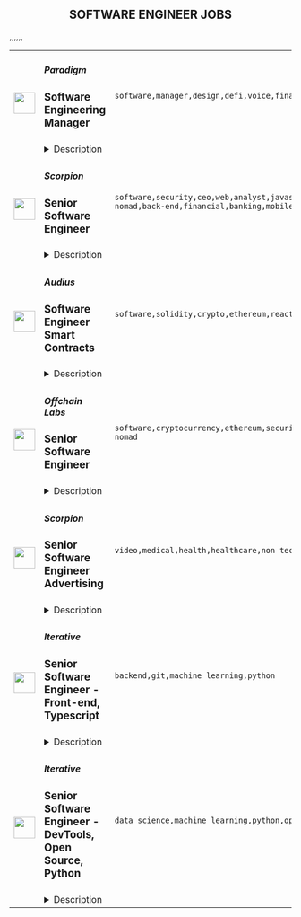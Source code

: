 <div align="center"><h2>SOFTWARE ENGINEER JOBS</h2></div><table><tr>
                <td width="100" height="100" rowspan="2">
                    <img src="https://remoteok.com/assets/img/jobs/40486cf56da0aa4b4e6cac78974515ff1666854921.png" width="38px" height="auto">
                </td>
                <td width="300">
                    <h5>Paradigm</h5>
                    <h3>Software Engineering Manager</h3>
                </td>
                <td width="300">
                    <code>software,manager,design,defi,voice,financial,cloud,recruiting,engineering,digital nomad</code>
                </td>
                <td width="200">
                <text>1 days ago</text>
                </td>
                <td width="100" rowspan="2">
                <a href="https://remoteOK.com/remote-jobs/remote-software-engineering-manager-paradigm-139431" align="right" target="_blank">Apply</a>
                </td>
            </tr>
            <tr>
                <td colspan="3">
                <details><summary>Description</summary>
                <div class="content-intro">
<p><span style="font-weight:400;">At Paradigm, we are changing the future of finance! By joining us at this early stage, youâll be building cutting-edge, distributed financial service infrastructure that will reshape financial services across CeFi and DeFi markets.Â </span></p>
<p><strong>About Paradigm</strong></p>
<ul>
<li style="font-weight:400;"><span style="font-weight:400;">Paradigm is a zero-fee, institutional liquidity network for derivatives traders across CeFi and DeFi.Â </span></li>
<li style="font-weight:400;"><span style="font-weight:400;">We provide unified access to multi-asset, multi-protocol liquidity on demand without compromising on execution preferences, costs, and immediacy.Â </span></li>
<li style="font-weight:400;"><span style="font-weight:400;">Weâve built the largest network of institutional counterparties in crypto, with over 1000 institutional clients trading over $10 B per month.</span></li>
<li style="font-weight:400;">
<span style="font-weight:400;">We are a diverse, global team led by our </span><a href="https://www.paradigm.co/company#principles" rel="noopener noreferrer nofollow"><span style="font-weight:400;">organizational principles</span></a><span style="font-weight:400;"> and united by our mission to bring on-demand liquidity for traders, anytime and anywhere, without compromises. We also strive to ship faster than anyone else in the industry!</span>
</li>
<li style="font-weight:400;"><span style="font-weight:400;">We are backed by the best traders and investors in the space, including Jump Capital, Alameda Ventures/FTX, Dragonfly Capital, Digital Currency Group, Genesis Trading, QCP Capital, Optiver US, IMC, GSR Markets, Akuna Capital, Fidelity Digital Assets CMT Digital, Goldentree Asset Management, Amber Group, OK Group, Bybit Fintech, and CoinShares.</span></li>
</ul>
</div><div>Â </div>
<div>Â </div>
<div><strong>The role</strong></div>
<div>Â </div>
<div>As a member of our engineering leadership team, your goal will be to help build a world-class engineering organization that delivers with high quality and velocity according on the priorities of our product that leads an extremely fast-paced cutting-edge industry. You will manage multi-disciplinary teams that deliver major features, through inception, design, implementation and launch. You will work closely with other leaders across the company to continue improving our process and strengthen our culture.</div>
<div>Â </div>
<div><strong>ResponsibilitiesÂ </strong></div>
<div>
<ul>
<li>Manage 5 to 10 engineers and be fully responsible for their performance and delivery: regularly reviewing their work, provide coaching, resolve conflicts and blocking dependencies, etc.</li>
<li>Provide a strong technical voice on the team to ensure secure, reliable, scalable, and maintainable design and architecture</li>
<li>Implement our engineering process and help evolve it to keep up with growing team, product features, and market traction</li>
<li>Ensure delivery on product priorities by collaborating with with the Product team to understand and resolve customer requirements</li>
<li>Help in recruiting efforts for the entire engineering team</li>
<li>Champion a rewarding and productive company culture</li>
</ul>
<p><strong>RequirementsÂ </strong></p>
<ul>
<li>7+ years experience in high-performing software engineering organizations</li>
<li>3+ years experience directly managing talented engineers</li>
<li>Experience managing at all employment phases: interviewing, hiring, onboarding, evaluating and improving performance, promotions, and terminations</li>
<li>Deep technical and product understanding of the problems your team solves, resulting from a product engineering background prior to, or alongside, management. You are hands-on, but ready and eager to empower others around you so you don't have to be.</li>
<li>Passion for making wonderful products that customers love. This implies that you are an expert on every product you've worked on, obsessed with all relevant details. You also never blindly delegate and enjoy immense credibility and respect among your team.</li>
<li>Real-world experience with success and failure shipping scalable cloud products and, most importantly, a wealth of resulting learning to draw upon and a relentless drive to continue improving</li>
</ul>
<p><strong>Nice to haveÂ </strong></p>
<ul>
<li>You inspire people around you to achieve more than they assumed they could</li>
<li>You have built new process from scratch, and had to work hard to promote it culturally within your team</li>
<li>You believe in the power of a healthy, thriving culture in helping teams get the most out of themselves, and you have experience proving this</li>
<li>Some of your experience has been in startups or on small teams, where the success and failure of the greater enterprise rested on your shoulders</li>
<li>You possess best-in-the-industry expertise you can occasionally lend to the broader team in the form of technical leadership</li>
</ul>
</div><div class="content-conclusion">
<div>
<p><strong>Our Benefits and Perks</strong></p>
<ul>
<li style="font-weight:400;"><span style="font-weight:400;">Competitive pay and transparent pay bands</span></li>
<li style="font-weight:400;">
<span style="font-weight:400;">Flexible work environment</span><ul>
<li style="font-weight:400;"><span style="font-weight:400;">Unlimited vacation with a minimum required PTO of 10 days annually.</span></li>
<li style="font-weight:400;">
<span style="font-weight:400;">Celebrate your national holidays, </span><span style="text-decoration:underline;"><span style="font-weight:400;">in addition</span></span><span style="font-weight:400;"> to floating holidays, to honor what matters to you, not HQ.</span>
</li>
</ul>
</li>

<li style="font-weight:400;">
<span style="font-weight:400;">Full benefits (</span><span style="font-weight:400;">vary by location)</span><ul>
<li style="font-weight:400;"><span style="font-weight:400;">Medical, dental, vision</span></li>
<li style="font-weight:400;"><span style="font-weight:400;">Health Flexible Savings Account (FSA)</span></li>
<li style="font-weight:400;"><span style="font-weight:400;">Long Term Disability and Life Insurance</span></li>
<li style="font-weight:400;"><span style="font-weight:400;">Retirement savings (i.e. Traditional and Roth 401(k))</span></li>
<li style="font-weight:400;"><span style="font-weight:400;">Paid Parental Leave</span></li>
</ul>
</li>

<li style="font-weight:400;">
<span style="font-weight:400;">Generous technology and learning allowances</span><ul>
<li style="font-weight:400;"><span style="font-weight:400;">$5000 first-year budget to spend on your computer, peripherals, office essentials...whatever makes you most efficient and comfortable. You'll receive a $2000 refresh each anniversary.</span></li>
<li style="font-weight:400;"><span style="font-weight:400;">$1000 budget to spend on learning and development materials, courses or conferences.</span></li>
</ul>
</li>

</ul>
<br>
<p><em><span style="font-weight:400;">Paradigm US is an equal opportunity employer.</span></em></p>
</div>
<div>Â </div>
<div>#LI-Remote</div>
</div><br/><br/>Please mention the word **BENEVOLENCE** and tag RNDQuMjExLjMyLjM3 when applying to show you read the job post completely (#RNDQuMjExLjMyLjM3). This is a beta feature to avoid spam applicants. Companies can search these words to find applicants that read this and see they're human.
                </details>
                </td>
            </tr>,<tr>
                <td width="100" height="100" rowspan="2">
                    <img src="https://remoteok.com/assets/img/jobs/3680cb38a85b03d4af9711cdb51cc3dc1666799193.png" width="38px" height="auto">
                </td>
                <td width="300">
                    <h5>Scorpion</h5>
                    <h3>Senior Software Engineer</h3>
                </td>
                <td width="300">
                    <code>software,security,ceo,web,analyst,javascript,java,cloud,microsoft,leader,reliability,health,engineer,apache,backend,manager,growth,content,operational,recruitment,copywriter,training,travel,voice,management,marketing,excel,sales,healthcare,design,ux,testing,test,ui,senior,junior,internship,digital nomad,back-end,financial,banking,mobile,lead,scrum,qa,saas,full-stack,go,engineering,executive,education,legal,c#,front-end,code</code>
                </td>
                <td width="200">
                <text>1 days ago</text>
                </td>
                <td width="100" rowspan="2">
                <a href="https://remoteOK.com/remote-jobs/remote-senior-software-engineer-scorpion-139112" align="right" target="_blank">Apply</a>
                </td>
            </tr>
            <tr>
                <td colspan="3">
                <details><summary>Description</summary>
                As a Senior Software Engineer, innovation, collaboration, and a knack for creating quality code are what drives you. Using C# and SQL our Senior Software Engineer is responsible for the architecture and development of database application solutions and their integration with front-end applications. The Senior Software Engineer will be responsible for designing and developing new applications, as well as maintaining and upgrading existing tools. You will play an integral part in the project life cycle and work closely with our Product Managers, Designers and other Engineers from the initial concept to the final release.

<br/><br/>Please mention the word **GODLIKE** and tag RNDQuMjExLjMyLjM3 when applying to show you read the job post completely (#RNDQuMjExLjMyLjM3). This is a beta feature to avoid spam applicants. Companies can search these words to find applicants that read this and see they're human.
                </details>
                </td>
            </tr>,<tr>
                <td width="100" height="100" rowspan="2">
                    <img src="https://remoteok.com/assets/img/jobs/917d511272abb84b9ffca7606f34714e1666706404.png" width="38px" height="auto">
                </td>
                <td width="300">
                    <h5>Audius</h5>
                    <h3>Software Engineer Smart Contracts</h3>
                </td>
                <td width="300">
                    <code>software,solidity,crypto,ethereum,react,music,architect,engineer</code>
                </td>
                <td width="200">
                <text>2 days ago</text>
                </td>
                <td width="100" rowspan="2">
                <a href="https://remoteOK.com/remote-jobs/remote-software-engineer-smart-contracts-audius-138560" align="right" target="_blank">Apply</a>
                </td>
            </tr>
            <tr>
                <td colspan="3">
                <details><summary>Description</summary>
                Who are we? 
Audius is a digital streaming service that connects fans directly with artists and exclusive new music.Â 

It does this by being fully decentralized: Audius is owned and run by a vibrant, open-source community of artists, fans, and developers all around the world. Audius gives artists the power to share never-before-heard music and monetize streams directly. Developers can freely build their own apps on top of Audius, giving them access to one of the most unique audio catalogs in existence.

Backed by an all-star team of investors, Audius was founded in 2018 and serves over 6 million users every month, making it the largest non-financial crypto application ever built.

Who we are looking for? 
We are looking for passionate team-players to help us architect and build the most difficult parts of the Audius protocol (high availability services for decentralized replication of data, latency-sensitive distributed file transfers, Ethereum smart contracts, infrastructure and tooling for third parties to run our open source services). You are a collaborative engineer who enjoys working with a small team to solve big problems that need innovative solutions. Youâre eager to jump into multiple parts of our tech stack and have strong CS fundamentals to do so. We solve a lot of problems that can't be easily Googled or searched on StackOverflow.

Our Company
Audius is a 30-person team of entrepreneurs, engineers, music industry professionals, and blockchain experts. Our benefits include unlimited PTO, high quality paid medical insurance, FSA, 401k, yearly learning stipend, equipment stipend and a home office setup credit. We also have monthly concert stipends, wellness benefits, team activities, and bi-annual in-person get-togethers.

Our company is fully remote and our team is currently distributed across the United States. 

Our Tech Stack
Frontend: React, React Native, Redux, Redux-Saga, Electron, Typescript, Javascript
Backend: Postgres, Elasticsearch, Redis, IPFS, Python, Typescript, Javascript, Rust (Solana), Solidity (Ethereum), Docker

If this role speaks to you, but your previous experience doesn't match the job description, please consider applying anyways! We're looking for smart and capable software engineers and highly value the ability to grow in your role. You might be the perfect fit!
<br/><br/>Please mention the word **PATRIOTIC** and tag RNDQuMjExLjMyLjM3 when applying to show you read the job post completely (#RNDQuMjExLjMyLjM3). This is a beta feature to avoid spam applicants. Companies can search these words to find applicants that read this and see they're human.
                </details>
                </td>
            </tr>,<tr>
                <td width="100" height="100" rowspan="2">
                    <img src="https://remoteok.com/assets/img/jobs/b71e8bdc12400d9e64fcbebcfa7422bf1666682128.png" width="38px" height="auto">
                </td>
                <td width="300">
                    <h5>Offchain Labs</h5>
                    <h3>Senior Software Engineer</h3>
                </td>
                <td width="300">
                    <code>software,cryptocurrency,ethereum,security,developer,code,senior,engineer,engineering,digital nomad</code>
                </td>
                <td width="200">
                <text>3 days ago</text>
                </td>
                <td width="100" rowspan="2">
                <a href="https://remoteOK.com/remote-jobs/remote-senior-software-engineer-offchain-labs-138420" align="right" target="_blank">Apply</a>
                </td>
            </tr>
            <tr>
                <td colspan="3">
                <details><summary>Description</summary>
                <div><span style="font-size:11pt;">Offchain Labs is building a suite of scaling solutions for Ethereum. This includes Arbitrum, an Optimistic Rollup, that instantly scales apps, reducing costs and increasing capacity, without sacrificing Ethereum's security. Porting contracts to Arbitrum requires no code changes or downloads since itâs compatible with existing Ethereum developer languages and tooling.</span></div><div><br></div><div>
<span style="font-size:11pt;">Our team is extremely passionate and works tirelessly to bridge the gap between what blockchain is and what blockchain can be. We strive to maintain an atmosphere that fosters innovation and new ideas through collaboration, research, and deep discussions. After raising an initial round of $</span><a href="http://3.8M" style="font-size:11pt;" class="postings-link" rel="noopener noreferrer nofollow">3.8M</a><span style="font-size:11pt;"> in seed funding in January 2019 and a $20M series A, as well as a $100M series B in 2021, we are ready to hire additional team members that have an interest in working in the blockchain space and a knack for approaching problems in unconventional ways.</span>
</div><br>Who you are:<br>Excited to learn and develop blockchain technology (No experience yet? No problem!)Possess production experience with a compiled language (C++, Go, or Rust)Experienced with compiler construction and architecture, and security engineering on large-scale systems is a plusPossess a strong sense of ownership in your work, which drives you to find ways to do things better and fasterAlways up-to-speed on the latest technologiesConstantly on the lookout for new and innovative ways to solve complex problems through rigorous experimentationYour communication style is open, transparent and direct, and you consistently work in tight collaboration with your teammatesAlways open to feedback, new ideas and opportunities for self-improvementYou look for ways to help out beyond the scope of your day-to-day work<br>What you've done:<br>Made significant contributions to the products youâve worked on in your careerHave dabbled in, educated yourself on, or are experienced working on blockchain technologyEager to bring cutting-edge research to the real world and help build a platform for the next generation of cryptocurrency applicationsExperience working with compilers, architecting systems and developing SDKsSecurity-minded and always keeping an eye out for potential threats and vulnerabilities in your codeMastered CS fundamentals, either in a formal university program or through self-learning<div><span style="font-size:11pt;">We understand it takes a diverse team of highly intelligent, passionate, curious, and creative people to solve the challenges involved in developing and improving Arbitrum. Our dynamic team has incredible perspectives to share, just as we know you do, and we take great pride in being an equal opportunity workplace.</span></div><br/><br/>Please mention the word **MODEST** and tag RNDQuMjExLjMyLjM3 when applying to show you read the job post completely (#RNDQuMjExLjMyLjM3). This is a beta feature to avoid spam applicants. Companies can search these words to find applicants that read this and see they're human.
                </details>
                </td>
            </tr>,<tr>
                <td width="100" height="100" rowspan="2">
                    <img src="https://remoteok.com/assets/img/jobs/08858afe3c1e51272ebe833c7ccb28041666447813.png" width="38px" height="auto">
                </td>
                <td width="300">
                    <h5>Scorpion</h5>
                    <h3>Senior Software Engineer Advertising</h3>
                </td>
                <td width="300">
                    <code>video,medical,health,healthcare,non tech,software,c#,front-end,senior,marketing,engineer,backend</code>
                </td>
                <td width="200">
                <text>5 days ago</text>
                </td>
                <td width="100" rowspan="2">
                <a href="https://remoteOK.com/remote-jobs/remote-senior-software-engineer-advertising-scorpion-137078" align="right" target="_blank">Apply</a>
                </td>
            </tr>
            <tr>
                <td colspan="3">
                <details><summary>Description</summary>
                We're looking for an ambitious backend Senior Software Engineer who is strong with C# and SQL to be responsible for the architecture and development of data-oriented solutions and their integration with front-end applications and internal/external APIs. You will play an integral part in the project life cycle and work closely with our Product Managers, Designers and other Engineers from the initial concept to the final release. Your primary focus will be to develop data-driven systems to deploy, manage and optimize successful marketing campaigns for our clients.

<br/><br/>Please mention the word **INTERESTS** and tag RNDQuMjExLjMyLjM3 when applying to show you read the job post completely (#RNDQuMjExLjMyLjM3). This is a beta feature to avoid spam applicants. Companies can search these words to find applicants that read this and see they're human.
                </details>
                </td>
            </tr>,<tr>
                <td width="100" height="100" rowspan="2">
                    <img src="https://remotive.com/job/1187421/logo" width="38px" height="auto">
                </td>
                <td width="300">
                    <h5>Iterative</h5>
                    <h3>Senior Software Engineer - Front-end, Typescript</h3>
                </td>
                <td width="300">
                    <code>backend,git,machine learning,python</code>
                </td>
                <td width="200">
                <text>22 days ago</text>
                </td>
                <td width="100" rowspan="2">
                <a href="https://remotive.com/remote-jobs/software-dev/senior-software-engineer-front-end-typescript-1187421" align="right" target="_blank">Apply</a>
                </td>
            </tr>
            <tr>
                <td colspan="3">
                <details><summary>Description</summary>
                <p>The ML tools ecosystem is what JS space was 10 years ago: there’s a clear need for better tools, frameworks, and open standards. <span class="notion-enable-hover" style="font-style: italic;">ITERATIVE</span> is already a well known company in this fast-evolving space with a big, engaged open-source community. Please consider joining our <span class="notion-enable-hover" style="font-style: italic;">remote-first team</span> if you love open-source, if you’re interested in building dev tools and simplifying the lives of many, many developers in ML.</p>
<p><span style="font-weight: 600; color: #000000; letter-spacing: 0.75px;"><br class="Apple-interchange-newline">Job Description</span></p>
<p>We’re seeking<span class="notion-enable-hover" style="font-weight: 600;"> </span><span class="notion-enable-hover">TypeScript front-end engineers to build our</span><span class="notion-enable-hover"> <a href="https://studio.iterative.ai/" rel="nofollow" style="font-weight: 600;">SaaS product</a> and a</span><span class="notion-enable-hover" style="font-weight: 600;"> VS Code UI</span> (to be open sourced soon!) for our popular machine learning tools: <a class="notion-link-token notion-enable-hover" href="http://dvc.org/" rel="nofollow" style="cursor: pointer; overflow-wrap: break-word;" target="_blank"><span class="link-annotation-unknown-block-id--1168671846" style="border-bottom-width: 0.05em; border-color: rgba(55, 53, 47, 0.4); opacity: 0.7;">DVC</span></a> (9k+ <span style="line-height: 1em; white-space: nowrap; ">⭐</span>on GitHub) and <a class="notion-link-token notion-enable-hover" href="http://cml.dev/" rel="nofollow" style="cursor: pointer; overflow-wrap: break-word;" target="_blank"><span class="link-annotation-unknown-block-id--2051758088" style="border-bottom-width: 0.05em; border-color: rgba(55, 53, 47, 0.4); opacity: 0.7;">CML</span></a> (3k+ <span style="line-height: 1em; white-space: nowrap; ">⭐</span> on GitHub).</p>
<p><span style="color: var(--remotive-chocolate);">If you have experience with dev tools like GitHub, UI plugins for Git, etc., you should have some sense what the project is like (if not, check our <a href="https://iterative.ai/" rel="nofollow">site</a>).</span></p>
<p> </p>
<p class="h3">Tech Stack</p>
<ul>
<li>TypeScript</li>
</ul>
<ul>
<li>Node</li>
</ul>
<ul>
<li>React</li>
</ul>
<ul>
<li>Python (on the backend)</li>
</ul>
<p> </p>
<p class="h3">Must have</p>
<ul>
<li>Strong TS/JS/Node experience (5+ years)</li>
</ul>
<ul>
<li>Excellent communication skills and a positive mindset 🤗</li>
</ul>
<ul>
<li>Initiative to help shape the engineering practices, products, and culture of a young startup</li>
</ul>
<p><br><br></p>
<p class="h3">Nice to have</p>
<ul>
<li>Python or open source experience - good to have</li>
</ul>
<ul>
<li>Some domain knowledge (DS/ML understanding) - an advantage</li>
</ul>
<p> </p>
<img src="https://remotive.com/job/track/1187421/blank.gif?source=public_api" alt=""/>
                </details>
                </td>
            </tr>,<tr>
                <td width="100" height="100" rowspan="2">
                    <img src="https://remotive.com/job/1187416/logo" width="38px" height="auto">
                </td>
                <td width="300">
                    <h5>Iterative</h5>
                    <h3>Senior Software Engineer  - DevTools, Open Source, Python</h3>
                </td>
                <td width="300">
                    <code>data science,machine learning,python,open source</code>
                </td>
                <td width="200">
                <text>22 days ago</text>
                </td>
                <td width="100" rowspan="2">
                <a href="https://remotive.com/remote-jobs/software-dev/senior-software-engineer-devtools-open-source-python-1187416" align="right" target="_blank">Apply</a>
                </td>
            </tr>
            <tr>
                <td colspan="3">
                <details><summary>Description</summary>
                <p><strong>Job Description</strong></p>
<p>Strong Python knowledge and excellent coding culture (standards, unit test, etc) are required. Alternatively, strong skill in other languages along with some knowledge of Python is also acceptable.</p>
<p><br><br></p>
<div class="h3">Responsibilities</div>
<ul>
<li>Discuss and research issues, features, new products.</li>
</ul>
<ul>
<li>Write code (see some <a class="postings-link" href="https://github.com/iterative/dvc/pulls?q=is%3Apr+is%3Aclosed" rel="nofollow"><strong>PR examples</strong></a>).</li>
</ul>
<ul>
<li>Write docs if needed for your code (see this <a class="postings-link" href="https://github.com/iterative/dvc.org" rel="nofollow"><strong>repo</strong></a>).</li>
</ul>
<ul>
<li>Being actively involved with the community - talk to users on Github, Discord, forum.</li>
</ul>
<p><br><br></p>
<div class="h3">Must have</div>
<ul>
<li>Motivation and interest</li>
</ul>
<ul>
<li>Remote work self-discipline</li>
</ul>
<ul>
<li>Excellent communication skills - clear, constructive, and respectful dialog with other team members, community.</li>
</ul>
<ul>
<li>Can focus and deliver a task w/o constantly switching to other stuff - respect team's planning, deadlines, etc</li>
</ul>
<p><br><br></p>
<div class="h3">Great to have</div>
<ul>
<li>Experience working remotely</li>
</ul>
<ul>
<li>Open source contributions or experience of maintaining, developing an open source project</li>
</ul>
<ul>
<li>System programming experience - kernel, databases, etc.</li>
</ul>
<ul>
<li>Machine learning or data science experience</li>
</ul>
<img src="https://remotive.com/job/track/1187416/blank.gif?source=public_api" alt=""/>
                </details>
                </td>
            </tr></table>